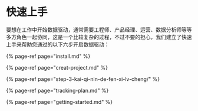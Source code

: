 # 快速上手

要想在工作中开始数据驱动，通常需要工程师、产品经理、运营、数据分析师等等多方角色一起协同，这是一个比较复杂的过程，不过不要的担心，我们建立了快速上手来帮助您通过的以下六步开启数据驱动：

{% page-ref page="install.md" %}

{% page-ref page="creat-project.md" %}

{% page-ref page="step-3-kai-qi-nin-de-fen-xi-lv-cheng/" %}

{% page-ref page="tracking-plan.md" %}

{% page-ref page="getting-started.md" %}



